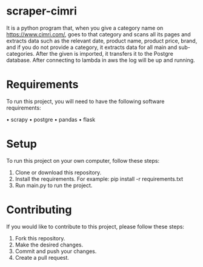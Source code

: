 # scraper-cimri
It is a python program that, when you give a category name on https://www.cimri.com/, goes to that category and scans all its pages and extracts data such as the relevant date, product name, product price, brand, and if you do not provide a category, it extracts data for all main and sub-categories. After the given is imported, it transfers it to the Postgre database. After connecting to lambda in aws the log will be up and running.

# Requirements
To run this project, you will need to have the following software requirements:

• scrapy
• postgre
• pandas
• flask

# Setup
To run this project on your own computer, follow these steps:

1. Clone or download this repository.
2. Install the requirements. For example: pip install -r requirements.txt
3. Run main.py to run the project.

# Contributing
If you would like to contribute to this project, please follow these steps:

1. Fork this repository.
2. Make the desired changes.
3. Commit and push your changes.
4. Create a pull request.
